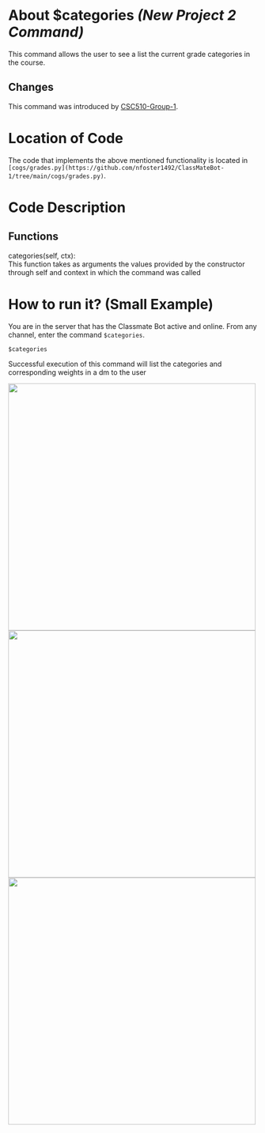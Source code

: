 # About $categories _(New Project 2 Command)_
This command allows the user to see a list the current grade categories in the course.

## Changes

This command was introduced by [CSC510-Group-1](https://github.com/nfoster1492/ClassMateBot-1/).

# Location of Code
The code that implements the above mentioned functionality is located in `[cogs/grades.py](https://github.com/nfoster1492/ClassMateBot-1/tree/main/cogs/grades.py)`.

# Code Description
## Functions
categories(self, ctx): <br>
This function takes as arguments the values provided by the constructor through self and context in which the command was called

# How to run it? (Small Example)
You are in the server that has the Classmate Bot active and online. From any channel, enter the command `$categories`.

```
$categories
```
Successful execution of this command will list the categories and corresponding weights in a dm to the user

<img src="../../data/proj2media/categoriesHelp.PNG" width="500">

<img src="../../data/proj2media/categories.PNG" width="500">

<img src="../../data/proj2media/categoriesDM.PNG" width="500">
